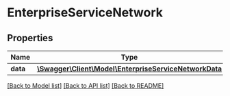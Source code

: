 # EnterpriseServiceNetwork

## Properties
Name | Type | Description | Notes
------------ | ------------- | ------------- | -------------
**data** | [**\Swagger\Client\Model\EnterpriseServiceNetworkData**](EnterpriseServiceNetworkData.md) |  | [optional] 

[[Back to Model list]](../README.md#documentation-for-models) [[Back to API list]](../README.md#documentation-for-api-endpoints) [[Back to README]](../README.md)


